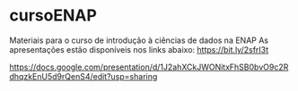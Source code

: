 # cursoENAP
Materiais para o curso de introdução à ciências de dados na ENAP
As apresentações estão disponíveis nos links abaixo:
https://bit.ly/2sfrI3t

https://docs.google.com/presentation/d/1J2ahXCkJWONitxFhSB0bvO9c2RdhqzkEnU5d9rQenS4/edit?usp=sharing
